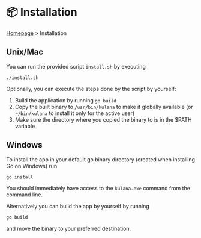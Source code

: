 # 📦 Installation

[Homepage](index.md) > Installation

## Unix/Mac

You can run the provided script `install.sh` by executing
```shell
./install.sh
```

Optionally, you can execute the steps done by the script by yourself:

1. Build the application by running `go build`
2. Copy the built binary to `/usr/bin/kulana` to make it globally available (or `~/bin/kulana` to install it only for the active user)
3. Make sure the directory where you copied the binary to is in the $PATH variable

## Windows

To install the app in your default go binary directory (created when installing Go on Windows) run
```shell
go install
```

You should immediately have access to the `kulana.exe` command from the command line.

Alternatively you can build the app by yourself by running
```shell
go build
```
and move the binary to your preferred destination.
